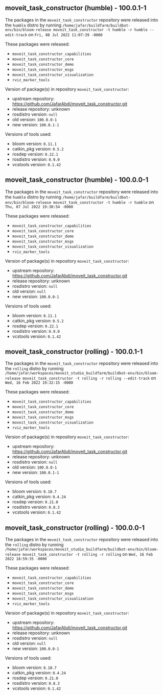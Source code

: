 ## moveit_task_constructor (humble) - 100.0.1-1

The packages in the `moveit_task_constructor` repository were released into the `humble` distro by running `/home/jafar/buildfarm/buildbot-env/bin/bloom-release moveit_task_constructor -t humble -r humble --edit-track` on `Fri, 08 Jul 2022 11:07:39 -0000`

These packages were released:
- `moveit_task_constructor_capabilities`
- `moveit_task_constructor_core`
- `moveit_task_constructor_demo`
- `moveit_task_constructor_msgs`
- `moveit_task_constructor_visualization`
- `rviz_marker_tools`

Version of package(s) in repository `moveit_task_constructor`:

- upstream repository: https://github.com/JafarAbdi/moveit_task_constructor.git
- release repository: unknown
- rosdistro version: `null`
- old version: `100.0.0-1`
- new version: `100.0.1-1`

Versions of tools used:

- bloom version: `0.11.1`
- catkin_pkg version: `0.5.2`
- rosdep version: `0.22.1`
- rosdistro version: `0.9.0`
- vcstools version: `0.1.42`


## moveit_task_constructor (humble) - 100.0.0-1

The packages in the `moveit_task_constructor` repository were released into the `humble` distro by running `/home/jafar/buildfarm/buildbot-env/bin/bloom-release moveit_task_constructor -t humble -r humble` on `Thu, 07 Jul 2022 19:30:54 -0000`

These packages were released:
- `moveit_task_constructor_capabilities`
- `moveit_task_constructor_core`
- `moveit_task_constructor_demo`
- `moveit_task_constructor_msgs`
- `moveit_task_constructor_visualization`
- `rviz_marker_tools`

Version of package(s) in repository `moveit_task_constructor`:

- upstream repository: https://github.com/JafarAbdi/moveit_task_constructor.git
- release repository: unknown
- rosdistro version: `null`
- old version: `null`
- new version: `100.0.0-1`

Versions of tools used:

- bloom version: `0.11.1`
- catkin_pkg version: `0.5.2`
- rosdep version: `0.22.1`
- rosdistro version: `0.9.0`
- vcstools version: `0.1.42`


## moveit_task_constructor (rolling) - 100.0.1-1

The packages in the `moveit_task_constructor` repository were released into the `rolling` distro by running `/home/jafar/workspaces/moveit_studio_buildfarm/buildbot-env/bin/bloom-release moveit_task_constructor -t rolling -r rolling --edit-track` on `Wed, 16 Feb 2022 19:32:15 -0000`

These packages were released:
- `moveit_task_constructor_capabilities`
- `moveit_task_constructor_core`
- `moveit_task_constructor_demo`
- `moveit_task_constructor_msgs`
- `moveit_task_constructor_visualization`
- `rviz_marker_tools`

Version of package(s) in repository `moveit_task_constructor`:

- upstream repository: https://github.com/JafarAbdi/moveit_task_constructor.git
- release repository: unknown
- rosdistro version: `null`
- old version: `100.0.0-1`
- new version: `100.0.1-1`

Versions of tools used:

- bloom version: `0.10.7`
- catkin_pkg version: `0.4.24`
- rosdep version: `0.21.0`
- rosdistro version: `0.8.3`
- vcstools version: `0.1.42`


## moveit_task_constructor (rolling) - 100.0.0-1

The packages in the `moveit_task_constructor` repository were released into the `rolling` distro by running `/home/jafar/workspaces/moveit_studio_buildfarm/buildbot-env/bin/bloom-release moveit_task_constructor -t rolling -r rolling` on `Wed, 16 Feb 2022 18:59:35 -0000`

These packages were released:
- `moveit_task_constructor_capabilities`
- `moveit_task_constructor_core`
- `moveit_task_constructor_demo`
- `moveit_task_constructor_msgs`
- `moveit_task_constructor_visualization`
- `rviz_marker_tools`

Version of package(s) in repository `moveit_task_constructor`:

- upstream repository: https://github.com/JafarAbdi/moveit_task_constructor.git
- release repository: unknown
- rosdistro version: `null`
- old version: `null`
- new version: `100.0.0-1`

Versions of tools used:

- bloom version: `0.10.7`
- catkin_pkg version: `0.4.24`
- rosdep version: `0.21.0`
- rosdistro version: `0.8.3`
- vcstools version: `0.1.42`


